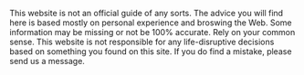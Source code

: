 This website is not an official guide of any sorts. The advice you will find here is based mostly on personal experience and broswing the Web. Some information may be missing or not be 100% accurate. Rely on your common sense. This website is not responsible for any life-disruptive decisions based on something you found on this site. If you do find a mistake, please send us a message.
